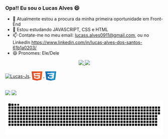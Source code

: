 ### Opa!! Eu sou o Lucas Alves 😄

- 🔭 Atualmente estou a procura da minha primeira oportunidade em Front-End
- 🌱 Estou estudando JAVASCRIPT, CSS e HTML 
- 📫 Contate-me no meu email: lucass.alves0911@gmail.com, ou no LinkedIn https://www.linkedin.com/in/lucas-alves-dos-santos-61b1a0203/
- 😄 Pronomes: Ele/Dele

<div align="center">
  <a href="https://github.com/LucasA0911">
  <img height="150em" src="https://github-readme-stats.vercel.app/api?username=LucasA0911&show_icons=true&theme=github_dark&include_all_commits=true&count_private=true"/>
  <img height="150em" src="https://github-readme-stats.vercel.app/api/top-langs/?username=LucasA0911&layout=compact&langs_count=7&theme=github_dark"/>
</div>

  <div style="display: inline_block"><br>
  <img align="center" alt="Lucas-Js" height="30" width="40" src="https://cdn.jsdelivr.net/gh/devicons/devicon/icons/javascript/javascript-original.svg" />
  <img align="center" alt="Lucas-HTML" height="30" width="40" src="https://raw.githubusercontent.com/devicons/devicon/master/icons/html5/html5-original.svg">
  <img align="center" alt="Lucas-CSS" height="30" width="40" src="https://raw.githubusercontent.com/devicons/devicon/master/icons/css3/css3-original.svg">
</div>
  
  ##
  
  <div>
  <a href = mailto:"lucass.alves0911@gmail.com"><img src="https://img.shields.io/badge/Gmail-D14836?style=for-the-badge&logo=gmail&logoColor=white"></a>
  <a href="https://www.linkedin.com/in/lucas-alves-dos-santos-61b1a0203/" target="_blank"><img src="https://img.shields.io/badge/-LinkedIn-%230077B5?style=for-the-badge&logo=linkedin&logoColor=white" target="_blank"></a>   

  </div>
  
  ![Snake animation](https://github.com/LucasA0911/LucasA0911/blob/output/github-contribution-grid-snake.svg)
